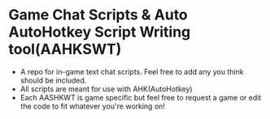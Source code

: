# Game Chat Scripts & Auto AutoHotkey Script Writing tool(AAHKSWT)
- A repo for in-game text chat scripts. Feel free to add any you think should be included.
- All scripts are meant for use with AHK(AutoHotkey)
- Each AASHKWT is game specific but feel free to request a game or edit the code to fit whatever you're working on!
